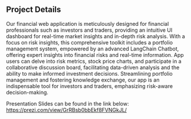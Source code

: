 ## Project Details
Our financial web application is meticulously designed for financial professionals such as investors and traders, providing an intuitive UI dashboard for real-time market insights and in-depth risk analysis. With a focus on risk insights, this comprehensive toolkit includes a portfolio management system, empowered by an advanced LangChain Chatbot, offering expert insights into financial risks and real-time information. App users can delve into risk metrics, stock price charts, and participate in a collaborative discussion board, facilitating data-driven analysis and the ability to make informed investment decisions. Streamlining portfolio management and fostering knowledge exchange, our app is an indispensable tool for investors and traders, emphasizing risk-aware decision-making.

Presentation Slides can be found in the link below:
https://prezi.com/view/GrRBsb0bbEkf8FVNGkJL/
